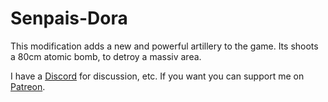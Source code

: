 # Senpais-Dora

This modification adds a new and powerful artillery to the game.
Its shoots a 80cm atomic bomb, to detroy a massiv area.

I have a [Discord](https://discord.gg/rVpjuh4) for discussion, etc.
If you want you can support me on [Patreon](https://www.patreon.com/LuziferSenpai).